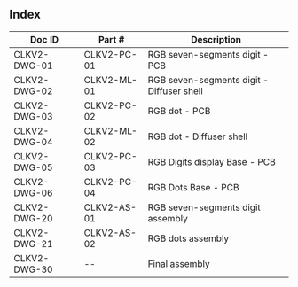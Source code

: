 Index
-----

Doc ID        | Part #            | Description
--------------|-------------------|-------------------------------------------------
CLKV2-DWG-01  | CLKV2-PC-01       | RGB seven-segments digit - PCB
CLKV2-DWG-02  | CLKV2-ML-01       | RGB seven-segments digit - Diffuser shell
CLKV2-DWG-03  | CLKV2-PC-02       | RGB dot - PCB
CLKV2-DWG-04  | CLKV2-ML-02       | RGB dot - Diffuser shell
CLKV2-DWG-05  | CLKV2-PC-03       | RGB Digits display Base - PCB
CLKV2-DWG-06  | CLKV2-PC-04       | RGB Dots Base - PCB
CLKV2-DWG-20  | CLKV2-AS-01       | RGB seven-segments digit assembly
CLKV2-DWG-21  | CLKV2-AS-02       | RGB dots assembly
CLKV2-DWG-30  | --                | Final assembly